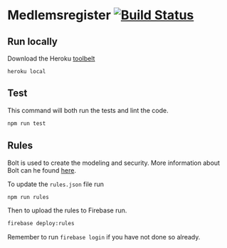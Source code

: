 # Medlemsregister [![Build Status](https://travis-ci.org/Juristforeningen/medlemsregister.svg?branch=master)](https://travis-ci.org/Juristforeningen/medlemsregister)

## Run locally
Download the Heroku [toolbelt](https://toolbelt.heroku.com/osx)

```
heroku local
```

## Test
This command will both run the tests and lint the code.

```bash
npm run test
```

## Rules
Bolt is used to create the modeling and security.
More information about Bolt can he found [here](https://github.com/firebase/bolt/blob/master/docs/language.md).

To update the `rules.json` file run

```bash
npm run rules
```

Then to upload the rules to Firebase run.

```bash
firebase deploy:rules
```

Remember to run `firebase login` if you have not done so already.
